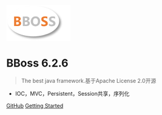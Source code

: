 ![logo](images/logo.png)

# BBoss 6.2.6

> The best java framework.基于Apache License 2.0开源

- IOC，MVC，Persistent，Session共享，序列化

[GitHub](https://github.com/bbossgroups/bboss)
[Getting Started](#bboss特色介绍)

